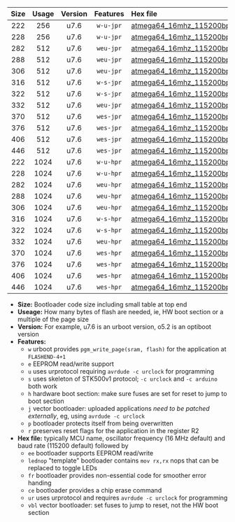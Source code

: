 |Size|Usage|Version|Features|Hex file|
|:-:|:-:|:-:|:-:|:--|
|222|256|u7.6|`w-u-jpr`|[atmega64_16mhz_115200bps_ur_vbl.hex](https://raw.githubusercontent.com/stefanrueger/urboot/main/bootloaders/atmega64/fcpu_16mhz/115200_bps/atmega64_16mhz_115200bps_ur_vbl.hex)|
|228|256|u7.6|`w-u-jpr`|[atmega64_16mhz_115200bps_lednop_ur_vbl.hex](https://raw.githubusercontent.com/stefanrueger/urboot/main/bootloaders/atmega64/fcpu_16mhz/115200_bps/atmega64_16mhz_115200bps_lednop_ur_vbl.hex)|
|282|512|u7.6|`weu-jpr`|[atmega64_16mhz_115200bps_ee_ur_vbl.hex](https://raw.githubusercontent.com/stefanrueger/urboot/main/bootloaders/atmega64/fcpu_16mhz/115200_bps/atmega64_16mhz_115200bps_ee_ur_vbl.hex)|
|288|512|u7.6|`weu-jpr`|[atmega64_16mhz_115200bps_ee_lednop_ur_vbl.hex](https://raw.githubusercontent.com/stefanrueger/urboot/main/bootloaders/atmega64/fcpu_16mhz/115200_bps/atmega64_16mhz_115200bps_ee_lednop_ur_vbl.hex)|
|306|512|u7.6|`weu-jpr`|[atmega64_16mhz_115200bps_ee_lednop_fr_ur_vbl.hex](https://raw.githubusercontent.com/stefanrueger/urboot/main/bootloaders/atmega64/fcpu_16mhz/115200_bps/atmega64_16mhz_115200bps_ee_lednop_fr_ur_vbl.hex)|
|316|512|u7.6|`w-s-jpr`|[atmega64_16mhz_115200bps_vbl.hex](https://raw.githubusercontent.com/stefanrueger/urboot/main/bootloaders/atmega64/fcpu_16mhz/115200_bps/atmega64_16mhz_115200bps_vbl.hex)|
|322|512|u7.6|`w-s-jpr`|[atmega64_16mhz_115200bps_lednop_vbl.hex](https://raw.githubusercontent.com/stefanrueger/urboot/main/bootloaders/atmega64/fcpu_16mhz/115200_bps/atmega64_16mhz_115200bps_lednop_vbl.hex)|
|332|512|u7.6|`weu-jpr`|[atmega64_16mhz_115200bps_ee_lednop_fr_ce_ur_vbl.hex](https://raw.githubusercontent.com/stefanrueger/urboot/main/bootloaders/atmega64/fcpu_16mhz/115200_bps/atmega64_16mhz_115200bps_ee_lednop_fr_ce_ur_vbl.hex)|
|370|512|u7.6|`wes-jpr`|[atmega64_16mhz_115200bps_ee_vbl.hex](https://raw.githubusercontent.com/stefanrueger/urboot/main/bootloaders/atmega64/fcpu_16mhz/115200_bps/atmega64_16mhz_115200bps_ee_vbl.hex)|
|376|512|u7.6|`wes-jpr`|[atmega64_16mhz_115200bps_ee_lednop_vbl.hex](https://raw.githubusercontent.com/stefanrueger/urboot/main/bootloaders/atmega64/fcpu_16mhz/115200_bps/atmega64_16mhz_115200bps_ee_lednop_vbl.hex)|
|406|512|u7.6|`wes-jpr`|[atmega64_16mhz_115200bps_ee_lednop_fr_vbl.hex](https://raw.githubusercontent.com/stefanrueger/urboot/main/bootloaders/atmega64/fcpu_16mhz/115200_bps/atmega64_16mhz_115200bps_ee_lednop_fr_vbl.hex)|
|446|512|u7.6|`wes-jpr`|[atmega64_16mhz_115200bps_ee_lednop_fr_ce_vbl.hex](https://raw.githubusercontent.com/stefanrueger/urboot/main/bootloaders/atmega64/fcpu_16mhz/115200_bps/atmega64_16mhz_115200bps_ee_lednop_fr_ce_vbl.hex)|
|222|1024|u7.6|`w-u-hpr`|[atmega64_16mhz_115200bps_ur.hex](https://raw.githubusercontent.com/stefanrueger/urboot/main/bootloaders/atmega64/fcpu_16mhz/115200_bps/atmega64_16mhz_115200bps_ur.hex)|
|228|1024|u7.6|`w-u-hpr`|[atmega64_16mhz_115200bps_lednop_ur.hex](https://raw.githubusercontent.com/stefanrueger/urboot/main/bootloaders/atmega64/fcpu_16mhz/115200_bps/atmega64_16mhz_115200bps_lednop_ur.hex)|
|282|1024|u7.6|`weu-hpr`|[atmega64_16mhz_115200bps_ee_ur.hex](https://raw.githubusercontent.com/stefanrueger/urboot/main/bootloaders/atmega64/fcpu_16mhz/115200_bps/atmega64_16mhz_115200bps_ee_ur.hex)|
|288|1024|u7.6|`weu-hpr`|[atmega64_16mhz_115200bps_ee_lednop_ur.hex](https://raw.githubusercontent.com/stefanrueger/urboot/main/bootloaders/atmega64/fcpu_16mhz/115200_bps/atmega64_16mhz_115200bps_ee_lednop_ur.hex)|
|306|1024|u7.6|`weu-hpr`|[atmega64_16mhz_115200bps_ee_lednop_fr_ur.hex](https://raw.githubusercontent.com/stefanrueger/urboot/main/bootloaders/atmega64/fcpu_16mhz/115200_bps/atmega64_16mhz_115200bps_ee_lednop_fr_ur.hex)|
|316|1024|u7.6|`w-s-hpr`|[atmega64_16mhz_115200bps.hex](https://raw.githubusercontent.com/stefanrueger/urboot/main/bootloaders/atmega64/fcpu_16mhz/115200_bps/atmega64_16mhz_115200bps.hex)|
|322|1024|u7.6|`w-s-hpr`|[atmega64_16mhz_115200bps_lednop.hex](https://raw.githubusercontent.com/stefanrueger/urboot/main/bootloaders/atmega64/fcpu_16mhz/115200_bps/atmega64_16mhz_115200bps_lednop.hex)|
|332|1024|u7.6|`weu-hpr`|[atmega64_16mhz_115200bps_ee_lednop_fr_ce_ur.hex](https://raw.githubusercontent.com/stefanrueger/urboot/main/bootloaders/atmega64/fcpu_16mhz/115200_bps/atmega64_16mhz_115200bps_ee_lednop_fr_ce_ur.hex)|
|370|1024|u7.6|`wes-hpr`|[atmega64_16mhz_115200bps_ee.hex](https://raw.githubusercontent.com/stefanrueger/urboot/main/bootloaders/atmega64/fcpu_16mhz/115200_bps/atmega64_16mhz_115200bps_ee.hex)|
|376|1024|u7.6|`wes-hpr`|[atmega64_16mhz_115200bps_ee_lednop.hex](https://raw.githubusercontent.com/stefanrueger/urboot/main/bootloaders/atmega64/fcpu_16mhz/115200_bps/atmega64_16mhz_115200bps_ee_lednop.hex)|
|406|1024|u7.6|`wes-hpr`|[atmega64_16mhz_115200bps_ee_lednop_fr.hex](https://raw.githubusercontent.com/stefanrueger/urboot/main/bootloaders/atmega64/fcpu_16mhz/115200_bps/atmega64_16mhz_115200bps_ee_lednop_fr.hex)|
|446|1024|u7.6|`wes-hpr`|[atmega64_16mhz_115200bps_ee_lednop_fr_ce.hex](https://raw.githubusercontent.com/stefanrueger/urboot/main/bootloaders/atmega64/fcpu_16mhz/115200_bps/atmega64_16mhz_115200bps_ee_lednop_fr_ce.hex)|

- **Size:** Bootloader code size including small table at top end
- **Useage:** How many bytes of flash are needed, ie, HW boot section or a multiple of the page size
- **Version:** For example, u7.6 is an urboot version, o5.2 is an optiboot version
- **Features:**
  + `w` urboot provides `pgm_write_page(sram, flash)` for the application at `FLASHEND-4+1`
  + `e` EEPROM read/write support
  + `u` uses urprotocol requiring `avrdude -c urclock` for programming
  + `s` uses skeleton of STK500v1 protocol; `-c urclock` and `-c arduino` both work
  + `h` hardware boot section: make sure fuses are set for reset to jump to boot section
  + `j` vector bootloader: uploaded applications *need to be patched externally*, eg, using `avrdude -c urclock`
  + `p` bootloader protects itself from being overwritten
  + `r` preserves reset flags for the application in the register R2
- **Hex file:** typically MCU name, oscillator frequency (16 MHz default) and baud rate (115200 default) followed by
  + `ee` bootloader supports EEPROM read/write
  + `lednop` "template" bootloader contains `mov rx,rx` nops that can be replaced to toggle LEDs
  + `fr` bootloader provides non-essential code for smoother error handing
  + `ce` bootloader provides a chip erase command
  + `ur` uses urprotocol and requires `avrdude -c urclock` for programming
  + `vbl` vector bootloader: set fuses to jump to reset, not the HW boot section
